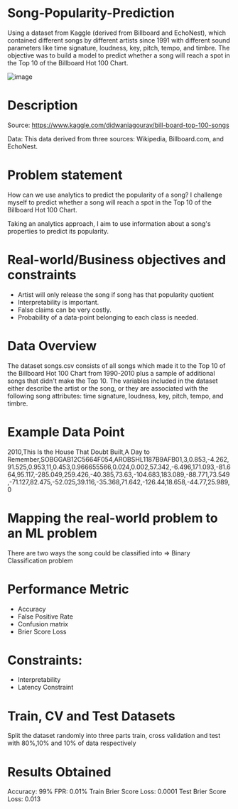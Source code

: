 # Song-Popularity-Prediction

Using a dataset from Kaggle (derived from Billboard and EchoNest), which contained different songs by different 
artists since 1991 with different sound parameters like time signature, loudness, key, pitch, tempo, and 
timbre. The objective was to build a model to predict whether a song will reach a spot in the Top 10 of 
the Billboard Hot 100 Chart.

![image](https://user-images.githubusercontent.com/86877457/131523775-f93fed62-7afc-429f-8f9c-fecbfa1acf20.png)

Description
===========

Source: https://www.kaggle.com/didwaniagourav/bill-board-top-100-songs

Data: This data derived from three sources: Wikipedia, Billboard.com, and EchoNest.


**Problem statement**
=====================

How can we use analytics to predict the popularity of a song? I challenge myself to predict whether a song will reach a spot in the Top 10 of the Billboard Hot 100 Chart.

Taking an analytics approach, I aim to use information about a song's properties to predict its popularity. 

**Real-world/Business objectives and constraints**
==================================================
- Artist will only release the song if song has that popularity quotient
- Interpretability is important.
- False claims can be very costly.
- Probability of a data-point belonging to each class is needed.


**Data Overview**
==================
The dataset songs.csv consists of all songs which made it to the Top 10 of the Billboard Hot 100 Chart from 1990-2010 plus a sample of additional songs that didn't make the Top 10. The variables included in the dataset either describe the artist or the song, or they are associated with the following song attributes: time signature, loudness, key, pitch, tempo, and timbre.

**Example Data Point**
=======================

2010,This Is the House That Doubt Built,A Day to Remember,SOBGGAB12C5664F054,AROBSHL1187B9AFB01,3,0.853,-4.262,91.525,0.953,11,0.453,0.966655566,0.024,0.002,57.342,-6.496,171.093,-81.664,95.117,-285.049,259.426,-40.385,73.63,-104.683,183.089,-88.771,73.549,-71.127,82.475,-52.025,39.116,-35.368,71.642,-126.44,18.658,-44.77,25.989,0

Mapping the real-world problem to an ML problem
==================
There are two ways the song could be classified into => Binary Classification problem

Performance Metric
=================

- Accuracy
- False Positive Rate
- Confusion matrix
- Brier Score Loss

Constraints:
==================
- Interpretability  
- Latency Constraint

Train, CV and Test Datasets
=========================
Split the dataset randomly into three parts train, cross validation and test with 80%,10% and 10% of data respectively

Results Obtained
=========================
 Accuracy: 99%
 FPR: 0.01%
 Train Brier Score Loss: 0.0001
 Test Brier Score Loss: 0.013

